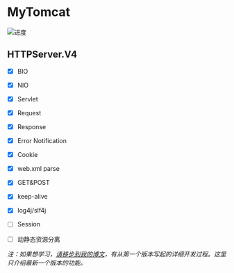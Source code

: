 # MyTomcat
![进度](http://progressed.io/bar/75?title=done)


## HTTPServer.V4

* [x] BIO
* [x] NIO
* [x] Servlet
* [x] Request
* [x] Response
* [x] Error Notification
* [x] Cookie
* [x] web.xml parse
* [X] GET&POST
* [x] keep-alive
* [x] log4j/slf4j
* [ ] Session
* [ ] 动静态资源分离


*注：如果想学习，[请移步到我的博文](http://wangxuanni.top/2019/05/29/%E6%89%8B%E5%86%99http%E6%9C%8D%E5%8A%A1%E5%99%A8/)，有从第一个版本写起的详细开发过程。这里只介绍最新一个版本的功能。*
